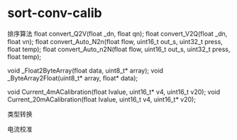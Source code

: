 # sort-conv-calib
排序算法
float convert_Q2V(float _dn, float qn);
float convert_V2Q(float _dn, float vn);
float convert_Auto_N2n(float flow, uint16_t out_s, uint32_t press, float temp);
float convert_Auto_n2N(float flow, uint16_t out_s, uint32_t press, float temp);

void _Float2ByteArray(float data, uint8_t* array);
void _ByteArray2Float(uint8_t* array, float* data);

void Current_4mACalibration(float Ivalue, uint16_t* v4, uint16_t v20);
void Current_20mACalibration(float Ivalue, uint16_t v4, uint16_t* v20);

类型转换



电流校准
